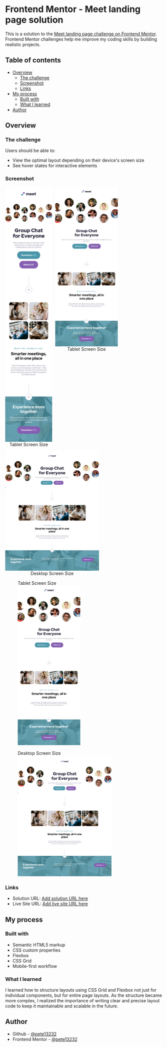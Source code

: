 # Frontend Mentor - Meet landing page solution

This is a solution to the [Meet landing page challenge on Frontend Mentor](https://www.frontendmentor.io/challenges/meet-landing-page-rbTDS6OUR). Frontend Mentor challenges help me improve my coding skills by building realistic projects.

## Table of contents

- [Overview](#overview)
  - [The challenge](#the-challenge)
  - [Screenshot](#screenshot)
  - [Links](#links)
- [My process](#my-process)
  - [Built with](#built-with)
  - [What I learned](#what-i-learned)
- [Author](#author)

## Overview

### The challenge

Users should be able to:

- View the optimal layout depending on their device's screen size
- See hover states for interactive elements

### Screenshot

<div style="display: flex; flex-wrap: wrap; gap: 10px; align-items: flex-start;">
  <figure style="display: flex; flex-direction: column; align-items: center; margin: 0;">
    <img src="./result/result_mobile.png" alt="mobile screen size" style="width: 150px;">
    <figcaption>Tablet Screen Size</figcaption>
  </figure>
  
  <figure style="display: flex; flex-direction: column; align-items: center; margin: 0;">
    <img src="./result/result_tablet.png" alt="tablet screen size" style="width: 200px;">
    <figcaption>Tablet Screen Size</figcaption>
  </figure>

  <figure style="display: flex; flex-direction: column; align-items: center; margin: 0;">
    <img src="./result/result_desktop.png" alt="desktop screen size" style="width: 300px;">
    <figcaption>Desktop Screen Size</figcaption>
  </figure>
</div>



  <figure>
    <figcaption>Tablet Screen Size</figcaption>
    <img src="./result/result_tablet.png" alt="tablet screen size" style="width:200px;">
  </figure>

  <figure>
    <figcaption>Desktop Screen Size</figcaption>
    <img src="./result/result_desktop.png" alt="desktop screen size" style="width:300px;">
  </figure>

### Links

- Solution URL: [Add solution URL here](https://your-solution-url.com)
- Live Site URL: [Add live site URL here](https://your-live-site-url.com)

## My process

### Built with

- Semantic HTML5 markup
- CSS custom properties
- Flexbox
- CSS Grid
- Mobile-first workflow

### What I learned

I learned how to structure layouts using CSS Grid and Flexbox not just for individual components, but for entire page layouts. As the structure became more complex, I realized the importance of writing clear and precise layout code to keep it maintainable and scalable in the future.

## Author

- Github - [@pete13232](https://github.com/pete13232)
- Frontend Mentor - [@pete13232](https://www.frontendmentor.io/profile/pete13232)
